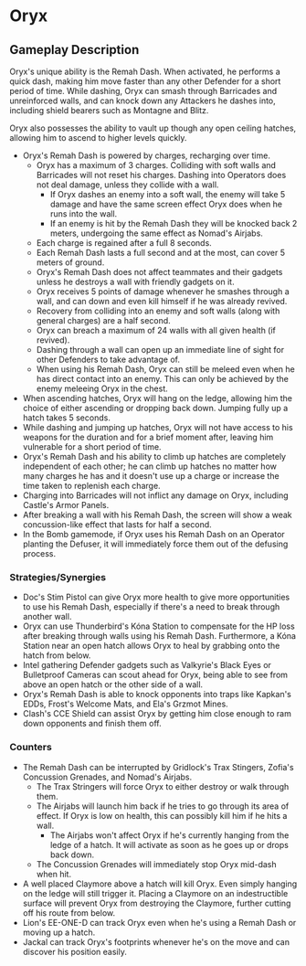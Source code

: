 # Oryx

## Gameplay Description

Oryx's unique ability is the Remah Dash. When activated, he performs a quick dash, making him move faster than any other Defender for a short period of time. While dashing, Oryx can smash through Barricades and unreinforced walls, and can knock down any Attackers he dashes into, including shield bearers such as Montagne and Blitz.

Oryx also possesses the ability to vault up though any open ceiling hatches, allowing him to ascend to higher levels quickly.

- Oryx's Remah Dash is powered by charges, recharging over time.
  - Oryx has a maximum of 3 charges. Colliding with soft walls and Barricades will not reset his charges. Dashing into Operators does not deal damage, unless they collide with a wall.
    - If Oryx dashes an enemy into a soft wall, the enemy will take 5 damage and have the same screen effect Oryx does when he runs into the wall.
    - If an enemy is hit by the Remah Dash they will be knocked back 2 meters, undergoing the same effect as Nomad's Airjabs.
  - Each charge is regained after a full 8 seconds.
  - Each Remah Dash lasts a full second and at the most, can cover 5 meters of ground.
  - Oryx's Remah Dash does not affect teammates and their gadgets unless he destroys a wall with friendly gadgets on it.
  - Oryx receives 5 points of damage whenever he smashes through a wall, and can down and even kill himself if he was already revived.
  - Recovery from colliding into an enemy and soft walls (along with general charges) are a half second.
  - Oryx can breach a maximum of 24 walls with all given health (if revived).
  - Dashing through a wall can open up an immediate line of sight for other Defenders to take advantage of.
  - When using his Remah Dash, Oryx can still be meleed even when he has direct contact into an enemy. This can only be achieved by the enemy meleeing Oryx in the chest.
- When ascending hatches, Oryx will hang on the ledge, allowing him the choice of either ascending or dropping back down. Jumping fully up a hatch takes 5 seconds.
- While dashing and jumping up hatches, Oryx will not have access to his weapons for the duration and for a brief moment after, leaving him vulnerable for a short period of time.
- Oryx's Remah Dash and his ability to climb up hatches are completely independent of each other; he can climb up hatches no matter how many charges he has and it doesn't use up a charge or increase the time taken to replenish each charge.
- Charging into Barricades will not inflict any damage on Oryx, including Castle's Armor Panels.
- After breaking a wall with his Remah Dash, the screen will show a weak concussion-like effect that lasts for half a second.
- In the Bomb gamemode, if Oryx uses his Remah Dash on an Operator planting the Defuser, it will immediately force them out of the defusing process.

### Strategies/Synergies

- Doc's Stim Pistol can give Oryx more health to give more opportunities to use his Remah Dash, especially if there's a need to break through another wall.
- Oryx can use Thunderbird's Kóna Station to compensate for the HP loss after breaking through walls using his Remah Dash. Furthermore, a Kóna Station near an open hatch allows Oryx to heal by grabbing onto the hatch from below.
- Intel gathering Defender gadgets such as Valkyrie's Black Eyes or Bulletproof Cameras can scout ahead for Oryx, being able to see from above an open hatch or the other side of a wall.
- Oryx's Remah Dash is able to knock opponents into traps like Kapkan's EDDs, Frost's Welcome Mats, and Ela's Grzmot Mines.
- Clash's CCE Shield can assist Oryx by getting him close enough to ram down opponents and finish them off.

### Counters

- The Remah Dash can be interrupted by Gridlock's Trax Stingers, Zofia's Concussion Grenades, and Nomad's Airjabs.
  - The Trax Stringers will force Oryx to either destroy or walk through them.
  - The Airjabs will launch him back if he tries to go through its area of effect. If Oryx is low on health, this can possibly kill him if he hits a wall.
    - The Airjabs won't affect Oryx if he's currently hanging from the ledge of a hatch. It will activate as soon as he goes up or drops back down.
  - The Concussion Grenades will immediately stop Oryx mid-dash when hit.
- A well placed Claymore above a hatch will kill Oryx. Even simply hanging on the ledge will still trigger it. Placing a Claymore on an indestructible surface will prevent Oryx from destroying the Claymore, further cutting off his route from below.
- Lion's EE-ONE-D can track Oryx even when he's using a Remah Dash or moving up a hatch.
- Jackal can track Oryx's footprints whenever he's on the move and can discover his position easily.
